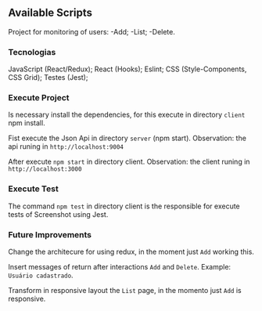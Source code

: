 ## Available Scripts
Project for monitoring of users:
  -Add;
  -List;
  -Delete.

### Tecnologias
JavaScript (React/Redux);
React (Hooks);
Eslint;
CSS (Style-Components, CSS Grid);
Testes (Jest);

### Execute Project
Is necessary install the dependencies, for this execute in directory `client` npm install.

Fist execute the Json Api in directory `server` (npm start).
Observation: the api runing in `http://localhost:9004`

After execute `npm start` in directory client.
Observation: the client runing in `http://localhost:3000`

### Execute Test
The command `npm test` in directory client is the responsible for execute
tests of Screenshot using Jest.

### Future Improvements
Change the architecure for using redux, in the moment just `Add` working this.

Insert messages of return after interactions `Add` and `Delete`. Example: `Usuário cadastrado`.

Transform in responsive layout the `List` page, in the momento just `Add` is responsive.
